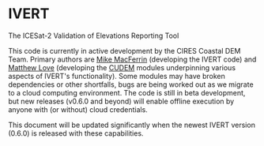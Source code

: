 # IVERT
The ICESat-2 Validation of Elevations Reporting Tool

This code is currently in active development by the CIRES Coastal DEM Team. Primary authors are [Mike MacFerrin](https://github.com/mmacferrin) (developing the IVERT code) and [Matthew Love](https://github.com/matth-love) (developing the [CUDEM](https://github.com/ciresdem/cudem) modules underpinning various aspects of IVERT's functionality). Some modules may have broken dependencies or other shortfalls, bugs are being worked out as we migrate to a cloud computing environment. The code is still in beta development, but new releases (v0.6.0 and beyond) will enable offline execution by anyone with (or without) cloud credentials.

This document will be updated significantly when the newest IVERT version (0.6.0) is released with these capabilities.
